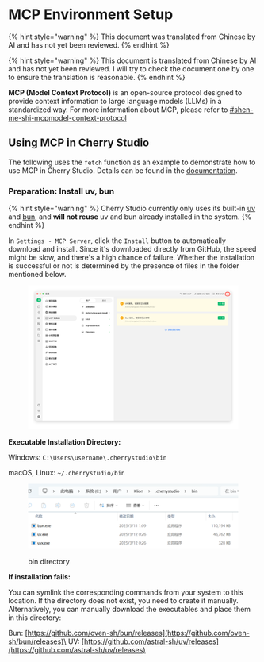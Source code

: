 # MCP Environment Setup


{% hint style="warning" %}
This document was translated from Chinese by AI and has not yet been reviewed.
{% endhint %}




{% hint style="warning" %}
This document is translated from Chinese by AI and has not yet been reviewed. I will try to check the document one by one to ensure the translation is reasonable.
{% endhint %}

**MCP (Model Context Protocol)** is an open-source protocol designed to provide context information to large language models (LLMs) in a standardized way. For more information about MCP, please refer to [#shen-me-shi-mcpmodel-context-protocol](../../question-contact/knowledge.md#shen-me-shi-mcpmodel-context-protocol "mention")

## Using MCP in Cherry Studio

The following uses the `fetch` function as an example to demonstrate how to use MCP in Cherry Studio. Details can be found in the [documentation](https://github.com/modelcontextprotocol/servers/tree/main/src/fetch).

### **Preparation: Install uv, bun**

{% hint style="warning" %}
Cherry Studio currently only uses its built-in [uv](https://github.com/astral-sh/uv) and [bun](https://github.com/oven-sh/bun), and **will not reuse** uv and bun already installed in the system.
{% endhint %}

In `Settings - MCP Server`, click the `Install` button to automatically download and install. Since it's downloaded directly from GitHub, the speed might be slow, and there's a high chance of failure. Whether the installation is successful or not is determined by the presence of files in the folder mentioned below.

<figure><img src="../../.gitbook/assets/image (2) (1) (1) (1) (1).png" alt=""><figcaption></figcaption></figure>

**Executable Installation Directory:**

Windows: `C:\Users\username\.cherrystudio\bin`

macOS, Linux: `~/.cherrystudio/bin`

<figure><img src="../../.gitbook/assets/MCP-cherrystudio_bin_文件夹.png" alt=""><figcaption><p>bin directory</p></figcaption></figure>

**If installation fails:**

You can symlink the corresponding commands from your system to this location. If the directory does not exist, you need to create it manually. Alternatively, you can manually download the executables and place them in this directory:

Bun: [https://github.com/oven-sh/bun/releases](https://github.com/oven-sh/bun/releases)\
UV: [https://github.com/astral-sh/uv/releases](https://github.com/astral-sh/uv/releases)